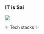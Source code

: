### IT is Sai

<!--
**saimin808/saimin808** is a ✨ _special_ ✨ repository because its `README.md` (this file) appears on your GitHub profile.

Here are some ideas to get you started:

- 🔭 I’m currently working on ...
- 🌱 I’m currently learning ...
- 👯 I’m looking to collaborate on ...
- 🤔 I’m looking for help with ...
- 💬 Ask me about ...
- 📫 How to reach me: ...
- 😄 Pronouns: ...
- ⚡ Fun fact: ...
-->
<a href="http://https://it-is-sai.tistory.com/" target="_blank">
  <img src="https://img.shields.io/badge/Tistory-000000?style=for-the-badge&logo=Tistory&logoColor=white">
</a>


✨ Tech stacks ✨
